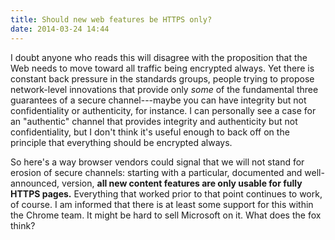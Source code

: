 ```yaml
---
title: Should new web features be HTTPS only?
date: 2014-03-24 14:44
---
```


I doubt anyone who reads this will disagree with the proposition that
the Web needs to move toward all traffic being encrypted always. Yet
there is constant back pressure in the standards groups, people trying
to propose network-level innovations that provide only *some* of the
fundamental three guarantees of a secure channel---maybe you can have
integrity but not confidentiality or authenticity, for instance. I can
personally see a case for an "authentic" channel that provides
integrity and authenticity but not confidentiality, but I don't think
it's useful enough to back off on the principle that everything should
be encrypted always.

So here's a way browser vendors could signal that we will not stand
for erosion of secure channels: starting with a particular, documented
and well-announced, version, **all new content features are only
usable for fully HTTPS pages.** Everything that worked prior to that
point continues to work, of course. I am informed that there is at
least some support for this within the Chrome team. It might be hard
to sell Microsoft on it. What does the fox think?
